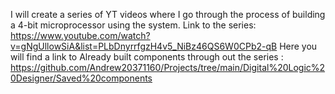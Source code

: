I will create a series of YT videos where I go through the process of building a 4-bit microprocessor using the system.
Link to the series: https://www.youtube.com/watch?v=gNgUllowSiA&list=PLbDnyrrfgzH4v5_NiBz46QS6W0CPb2-qB
Here you will find a link to Already built components through out the series : https://github.com/Andrew20371160/Projects/tree/main/Digital%20Logic%20Designer/Saved%20components
